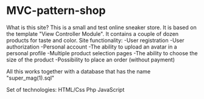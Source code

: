 # MVC-pattern-shop
What is this site?
This is a small and test online sneaker store. It is based on the template "View Controller Module". It contains a couple of dozen products for taste and color.
Site functionality:
-User registration
-User authorization
-Personal account
-The ability to upload an avatar in a personal profile
-Multiple product selection pages
-The ability to choose the size of the product
-Possibility to place an order (without payment)

All this works together with a database that has the name "super_mag(1).sql"

Set of technologies:
HTML/Css
Php
JavaScript
